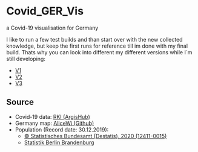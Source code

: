 # Covid_GER_Vis
 a Covid-19 visualisation for Germany  

I like to run a few test builds and than start over with the new collected knowledge, but keep the first runs for reference till im done with my final build. Thats why you can look into different my different versions while I´m still developing:
- [V1](https://betabiest.github.io/Covid_GER_Vis/V1/)
- [V2](https://betabiest.github.io/Covid_GER_Vis/V2/)
- [V3](https://betabiest.github.io/Covid_GER_Vis/V3/)

## Source
- Covid-19 data: [RKI (ArgisHub)]()
- Germany map: [AliceWi (Github)](https://github.com/AliceWi/TopoJSON-Germany)
- Population (Record date: 30.12.2019):
  - [© Statistisches Bundesamt (Destatis), 2020 (12411-0015)](https://www-genesis.destatis.de/genesis//online)
  - [Statistik Berlin Brandenburg](https://www.statistik-berlin-brandenburg.de)
